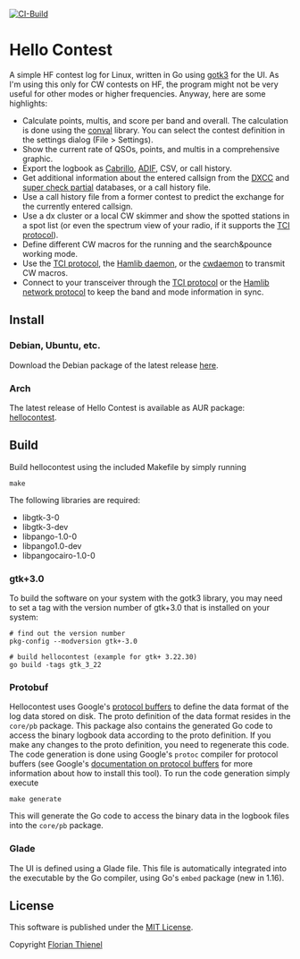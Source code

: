 [![CI-Build](https://github.com/ftl/hellocontest/actions/workflows/ci.yml/badge.svg?branch=master)](https://github.com/ftl/hellocontest/actions/workflows/ci.yml)


# Hello Contest
A simple HF contest log for Linux, written in Go using [gotk3](https://github.com/gotk3) for the UI. As I'm using this only for CW contests on HF, the program might not be very useful for other modes or higher frequencies. Anyway, here are some highlights:

* Calculate points, multis, and score per band and overall. The calculation is done using the [conval](https://github.com/ftl/conval) library. You can select the contest definition in the settings dialog (File > Settings).
* Show the current rate of QSOs, points, and multis in a comprehensive graphic.
* Export the logbook as [Cabrillo](https://wwrof.org/cabrillo/), [ADIF](http://adif.org), CSV, or call history.
* Get additional information about the entered callsign from the [DXCC](http://www.country-files.com) and [super check partial](http://supercheckpartial.com) databases, or a call history file.
* Use a call history file from a former contest to predict the exchange for the currently entered callsign.
* Use a dx cluster or a local CW skimmer and show the spotted stations in a spot list (or even the spectrum view of your radio, if it supports the [TCI protocol](https://github.com/maksimus1210/TCI)).
* Define different CW macros for the running and the search&pounce working mode.
* Use the [TCI protocol](https://github.com/maksimus1210/TCI), the [Hamlib daemon](https://github.com/Hamlib/Hamlib), or the [cwdaemon](https://github.com/acerion/cwdaemon) to transmit CW macros.
* Connect to your transceiver through the [TCI protocol](https://github.com/maksimus1210/TCI) or the [Hamlib network protocol](https://github.com/Hamlib/Hamlib) to keep the band and mode information in sync.

## Install

### Debian, Ubuntu, etc.
Download the Debian package of the latest release [here](https://github.com/ftl/hellocontest/releases/latest/).

### Arch
The latest release of Hello Contest is available as AUR package: [hellocontest](https://aur.archlinux.org/packages/hellocontest).

## Build
Build hellocontest using the included Makefile by simply running

```
make
```

The following libraries are required:

* libgtk-3-0
* libgtk-3-dev
* libpango-1.0-0
* libpango1.0-dev
* libpangocairo-1.0-0

### gtk+3.0
To build the software on your system with the gotk3 library, you may need to set a tag with the version number of gtk+3.0 that is installed on your system:

```
# find out the version number
pkg-config --modversion gtk+-3.0

# build hellocontest (example for gtk+ 3.22.30)
go build -tags gtk_3_22
```

### Protobuf
Hellocontest uses Google's [protocol buffers](https://developers.google.com/protocol-buffers/) to define the data format of the log data stored on disk. The proto definition of the data format resides in the `core/pb` package. This package also contains the generated Go code to access the binary logbook data according to the proto definition. If you make any changes to the proto definition, you need to regenerate this code. The code generation is done using Google's `protoc` compiler for protocol buffers (see Google's [documentation on protocol buffers](https://developers.google.com/protocol-buffers/) for more information about how to install this tool). To run the code generation simply execute 

```
make generate
```

This will generate the Go code to access the binary data in the logbook files into the `core/pb` package.

### Glade
The UI is defined using a Glade file. This file is automatically integrated into the executable by the Go compiler, using Go's `embed` package (new in 1.16).

## License
This software is published under the [MIT License](https://www.tldrlegal.com/l/mit).

Copyright [Florian Thienel](http://thecodingflow.com/)
